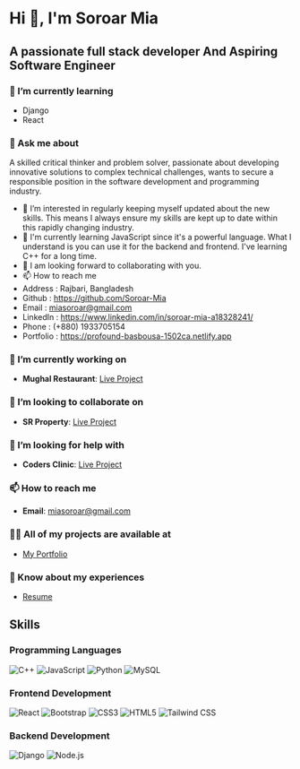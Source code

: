 # Hi 👋, I'm Soroar Mia

## A passionate full stack developer And Aspiring Software Engineer

### 🌱 I’m currently learning
- Django
- React

### 💬 Ask me about
A skilled critical thinker and problem solver, passionate about developing innovative solutions to complex technical challenges, wants to secure a responsible position in the software development and programming industry.

- 👀 I’m interested in regularly keeping myself updated about the new skills. This means I always ensure my skills are kept up to date within this rapidly          changing industry.
- 🌱 I'm currently learning JavaScript since it's a powerful language. What I understand is you can use it for the backend and frontend. I've learning  C++ 
      for a long time.
- 💞️ I am looking forward to collaborating with you.
- 📫 How to reach me
- Address : Rajbari,  Bangladesh
- Github     : https://github.com/Soroar-Mia
- Email     : miasoroar@gmail.com
- LinkedIn : https://www.linkedin.com/in/soroar-mia-a18328241/
- Phone    : (+880) 1933705154
- Portfolio  : https://profound-basbousa-1502ca.netlify.app

<!---
Soroar-Mia/Soroar-Mia is a ✨ special ✨ repository because its `README.md` (this file) appears on your GitHub profile.
You can click the Preview link to take a look at your changes.
--->



### 🔭 I’m currently working on
- **Mughal Restaurant**: [Live Project](https://funny-basbousa-06e58d.netlify.app)

### 👯 I’m looking to collaborate on
- **SR Property**: [Live Project](https://jade-seahorse-b8e2aa.netlify.app)

### 🤝 I’m looking for help with
- **Coders Clinic**: [Live Project](https://coders-clinic-fc76f.web.app/)

### 📫 How to reach me
- **Email**: miasoroar@gmail.com

### 👨‍💻 All of my projects are available at
- [My Portfolio](https://dainty-kitsune-d0fdc3.netlify.app/)

### 📄 Know about my experiences
- [Resume](https://drive.google.com/file/d/1JlgLVDotIv5Y-JEK0wjWg_EJcGLP0IvB/view?usp=sharing)

## Skills

### Programming Languages
![C++](https://img.shields.io/badge/C++-00599C?style=for-the-badge&logo=cplusplus&logoColor=white)
![JavaScript](https://img.shields.io/badge/JavaScript-F7DF1E?style=for-the-badge&logo=javascript&logoColor=black)
![Python](https://img.shields.io/badge/Python-3776AB?style=for-the-badge&logo=python&logoColor=white)
![MySQL](https://img.shields.io/badge/MySQL-339933?style=for-the-badge&logo=mysql&logoColor=white)

### Frontend Development
![React](https://img.shields.io/badge/React-61DAFB?style=for-the-badge&logo=react&logoColor=black)
![Bootstrap](https://img.shields.io/badge/Bootstrap-7952B3?style=for-the-badge&logo=bootstrap&logoColor=white)
![CSS3](https://img.shields.io/badge/CSS3-1572B6?style=for-the-badge&logo=css3&logoColor=white)
![HTML5](https://img.shields.io/badge/HTML5-E34F26?style=for-the-badge&logo=html5&logoColor=white)
![Tailwind CSS](https://img.shields.io/badge/Tailwind%20CSS-38B2AC?style=for-the-badge&logo=tailwind-css&logoColor=white)

### Backend Development
![Django](https://img.shields.io/badge/Django-339933?style=for-the-badge&logo=django&logoColor=white)
![Node.js](https://img.shields.io/badge/Node.js-339933?style=for-the-badge&logo=node.js&logoColor=white)


